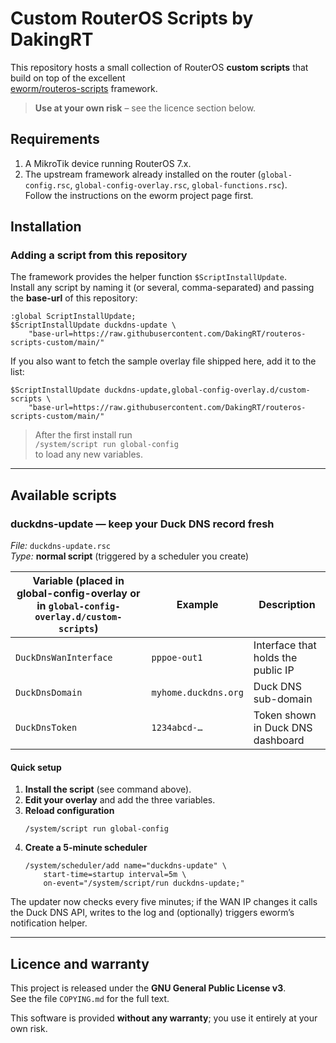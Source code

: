 # Custom RouterOS Scripts by DakingRT

This repository hosts a small collection of RouterOS **custom scripts** that build on top of the excellent  
[eworm/routeros-scripts](https://git.eworm.de/cgit/routeros-scripts/about/) framework.

> **Use at your own risk** – see the licence section below.

## Requirements

1. A MikroTik device running RouterOS 7.x.  
2. The upstream framework already installed on the router (`global-config.rsc`, `global-config-overlay.rsc`, `global-functions.rsc`).  
   Follow the instructions on the eworm project page first.

## Installation

### Adding a script from this repository

The framework provides the helper function `$ScriptInstallUpdate`.  
Install any script by naming it (or several, comma-separated) and passing the **base-url** of this repository:

```rsc
:global ScriptInstallUpdate;
$ScriptInstallUpdate duckdns-update \
    "base-url=https://raw.githubusercontent.com/DakingRT/routeros-scripts-custom/main/"
```

If you also want to fetch the sample overlay file shipped here, add it to the list:

```rsc
$ScriptInstallUpdate duckdns-update,global-config-overlay.d/custom-scripts \
    "base-url=https://raw.githubusercontent.com/DakingRT/routeros-scripts-custom/main/"
```

> After the first install run  
> `/system/script run global-config`  
> to load any new variables.

---

## Available scripts

### duckdns-update — keep your Duck DNS record fresh

*File:* `duckdns-update.rsc`  
*Type:* **normal script** (triggered by a scheduler you create)  

| Variable (placed in **global-config-overlay** or in `global-config-overlay.d/custom-scripts`) | Example | Description |
|------------------------------------------------------------|---------|-------------|
| `DuckDnsWanInterface` | `pppoe-out1`       | Interface that holds the public IP |
| `DuckDnsDomain`       | `myhome.duckdns.org` | Duck DNS sub-domain |
| `DuckDnsToken`        | `1234abcd-…`       | Token shown in Duck DNS dashboard |

#### Quick setup

1. **Install the script** (see command above).  
2. **Edit your overlay** and add the three variables.  
3. **Reload configuration**  
   ```rsc
   /system/script run global-config
   ```  
4. **Create a 5-minute scheduler**  
   ```rsc
   /system/scheduler/add name="duckdns-update" \
       start-time=startup interval=5m \
       on-event="/system/script/run duckdns-update;"
   ```

The updater now checks every five minutes; if the WAN IP changes it calls the Duck DNS API, writes to the log and (optionally) triggers eworm’s notification helper.

---

## Licence and warranty

This project is released under the **GNU General Public License v3**.  
See the file `COPYING.md` for the full text.

This software is provided **without any warranty**; you use it entirely at your own risk.

